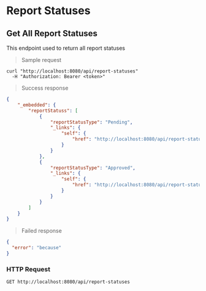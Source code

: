 # Report Statuses
## Get All Report Statuses

This endpoint used to return all report statuses

> Sample request

```shell
curl "http://localhost:8080/api/report-statuses"
  -H "Authorization: Bearer <token>"
```

> Success response

```json
{
    "_embedded": {
        "reportStatuss": [
            {
                "reportStatusType": "Pending",
                "_links": {
                    "self": {
                        "href": "http://localhost:8080/api/report-statuses/1"
                    }
                }
            },
            {
                "reportStatusType": "Approved",
                "_links": {
                    "self": {
                        "href": "http://localhost:8080/api/report-statuses/2"
                    }
                }
            }
        ]
    }
}
```

> Failed response

```json
{
  "error": "because"
}
```

### HTTP Request 

`GET http://localhost:8080/api/report-statuses`